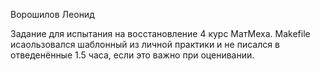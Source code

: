 Ворошилов Леонид 

Задание для испытания на восстановление 4 курс МатМеха. 
Makefile исаользовался шаблонный из личной практики и не писался в отведенённые 1.5 часа, если это важно при оценивании. 
